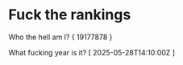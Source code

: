 # Fuck the rankings

Who the hell am I?
{ 19177878 }

What fucking year is it?
[ 2025-05-28T14:10:00Z ]
